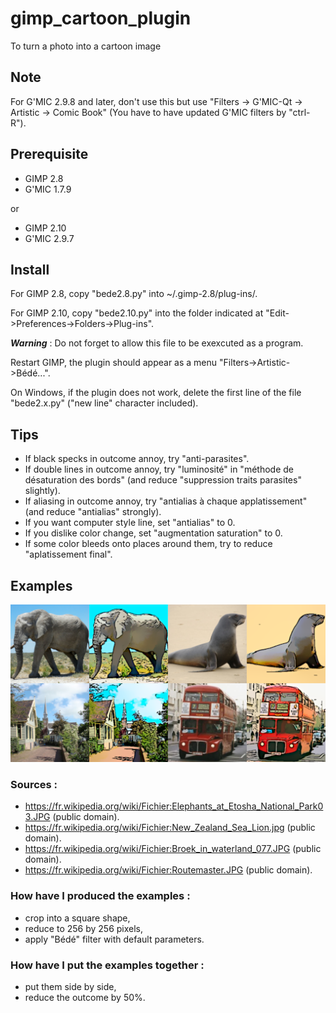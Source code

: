 # gimp_cartoon_plugin
To turn a photo into a cartoon image

## Note
For G'MIC 2.9.8 and later, don't use this but use "Filters -> G'MIC-Qt -> Artistic -> Comic Book" (You have to have updated G'MIC filters by "ctrl-R").

## Prerequisite
- GIMP 2.8
- G'MIC 1.7.9

or
- GIMP 2.10
- G'MIC 2.9.7

## Install
For GIMP 2.8, copy "bede2.8.py" into ~/.gimp-2.8/plug-ins/.

For GIMP 2.10, copy "bede2.10.py" into the folder indicated at "Edit->Preferences->Folders->Plug-ins".

***Warning*** : Do not forget to allow this file to be exexcuted as a program.

Restart GIMP, the plugin should appear as a menu "Filters->Artistic->Bédé...".

On Windows, if the plugin does not work, delete the first line of the file "bede2.x.py" ("new line" character included).

## Tips
- If black specks in outcome annoy, try "anti-parasites".
- If double lines in outcome annoy, try "luminosité" in "méthode de désaturation des bords" (and reduce "suppression traits parasites" slightly).
- If aliasing in outcome annoy, try "antialias à chaque applatissement" (and reduce "antialias" strongly).
- If you want computer style line, set "antialias" to 0.
- If you dislike color change, set "augmentation saturation" to 0.
- If some color bleeds onto places around them, try to reduce "aplatissement final".

## Examples
![Examples](https://raw.githubusercontent.com/cl4cnam/gimp_cartoon_plugin/main/exemples/ExemplesBede2.png)

### Sources :
- https://fr.wikipedia.org/wiki/Fichier:Elephants_at_Etosha_National_Park03.JPG (public domain).
- https://fr.wikipedia.org/wiki/Fichier:New_Zealand_Sea_Lion.jpg (public domain).
- https://fr.wikipedia.org/wiki/Fichier:Broek_in_waterland_077.JPG (public domain).
- https://fr.wikipedia.org/wiki/Fichier:Routemaster.JPG (public domain).

### How have I produced the examples :
- crop into a square shape,
- reduce to 256 by 256 pixels,
- apply "Bédé" filter with default parameters.

### How have I put the examples together :
- put them side by side,
- reduce the outcome by 50%.
